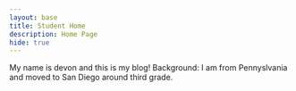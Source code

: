 ```yaml
---
layout: base
title: Student Home 
description: Home Page
hide: true
---
```


My name is devon and this is my blog!
    Background:
        I am from Pennyslvania and moved to San Diego around third grade.